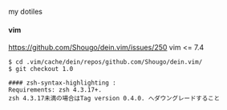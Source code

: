my dotiles

#### vim
https://github.com/Shougo/dein.vim/issues/250
vim <= 7.4
```
$ cd .vim/cache/dein/repos/github.com/Shougo/dein.vim/
$ git checkout 1.0

#### zsh-syntax-highlighting :
Requirements: zsh 4.3.17+.  
zsh 4.3.17未満の場合はTag version 0.4.0. へダウングレードすること
